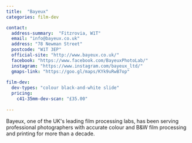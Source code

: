 ```yaml
---
title:  "Bayeux"
categories: film-dev

contact:
  address-summary:  "Fitzrovia, W1T"
  email: "info@bayeux.co.uk"
  address: "78 Newman Street"
  postcode: "W1T 3EP"
  official-site: "http://www.bayeux.co.uk/"
  facebook: "https://www.facebook.com/BayeuxPhotoLab/"
  instagram: "https://www.instagram.com/bayeux_ltd/"
  gmaps-link: "https://goo.gl/maps/KYk9uRwB7op"
  
film-dev:
  dev-types: "colour black-and-white slide"  
  pricing:
    c41-35mm-dev-scan: "£35.00"
  
---
```


Bayeux, one of the UK's leading film processing labs, has been serving professional photographers with accurate colour and B&W film processing and printing for more than a decade.
